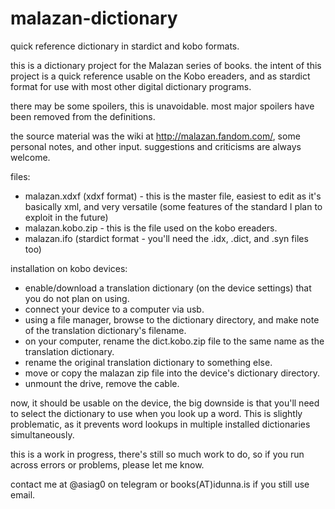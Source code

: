 # malazan-dictionary
quick reference dictionary in stardict and kobo formats.

this is a dictionary project for the Malazan series of books.  the intent of
this project is a quick reference usable on the Kobo ereaders, and as stardict
format for use with most other digital dictionary programs.

there may be some spoilers, this is unavoidable.  most major spoilers have been
removed from the definitions.

the source material was the wiki at http://malazan.fandom.com/, some personal
notes, and other input.  suggestions and criticisms are always welcome.


files:
  - malazan.xdxf (xdxf format) - this is the master file, easiest to edit as it's
    basically xml, and very versatile (some features of the standard I plan to
    exploit in the future)
  - malazan.kobo.zip - this is the file used on the kobo ereaders.
  - malazan.ifo (stardict format - you'll need the .idx, .dict, and .syn files
    too)

installation on kobo devices:
  - enable/download a translation dictionary (on the device settings) that you do
  not plan on using.
  - connect your device to a computer via usb.
  - using a file manager, browse to the dictionary directory, and make note of
  the translation dictionary's filename.
  - on your computer, rename the dict.kobo.zip file to the same name as the
  translation dictionary.
  - rename the original translation dictionary to something else.
  - move or copy the malazan zip file into the device's dictionary directory.
  - unmount the drive, remove the cable.

  now, it should be usable on the device, the big downside is that you'll need
  to select the dictionary to use when you look up a word.  This is slightly
  problematic, as it prevents word lookups in multiple installed dictionaries
  simultaneously.

this is a work in progress, there's still so much work to do, so if you run
across errors or problems, please let me know.

contact me at @asiag0 on telegram or books(AT)idunna.is if you still use email.
